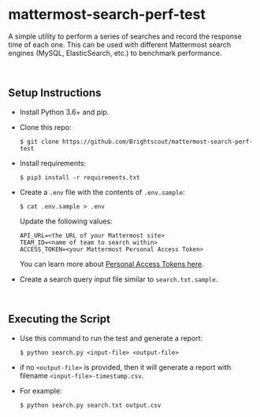 # mattermost-search-perf-test
A simple utility to perform a series of searches and record the response time of each one. This can be used with different Mattermost search engines (MySQL, ElasticSearch, etc.) to benchmark performance.

<br>

## Setup Instructions
* Install Python 3.6+ and pip.

* Clone this repo:
  ```
  $ git clone https://github.com/Brightscout/mattermost-search-perf-test
  ```
* Install requirements:
  ```
  $ pip3 install -r requirements.txt
  ````
* Create a `.env` file with the contents of `.env.sample`:
    ```
    $ cat .env.sample > .env
    ```
    Update the following values:
    ```
    API_URL=<the URL of your Mattermost site>
    TEAM_ID=<name of team to search within>
    ACCESS_TOKEN=<your Mattermost Personal Access Token>
    ```
    You can learn more about [Personal Access Tokens here](https://docs.mattermost.com/developer/personal-access-tokens.html#personal-access-tokens).

* Create a search query input file similar to `search.txt.sample`. 

<br>

## Executing the Script
   * Use this command to run the test and generate a report:
     ```
     $ python search.py <input-file> <output-file>
     ```
   * if no `<output-file>` is provided, then it will generate a report with filename 
   `<input-file>-timestamp.csv`.
   
   * For example: <br> 
      ```
      $ python search.py search.txt output.csv
      ```
